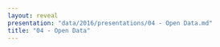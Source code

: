 ```yaml
---
layout: reveal
presentation: "data/2016/presentations/04 - Open Data.md"
title: "04 - Open Data"
---
```

